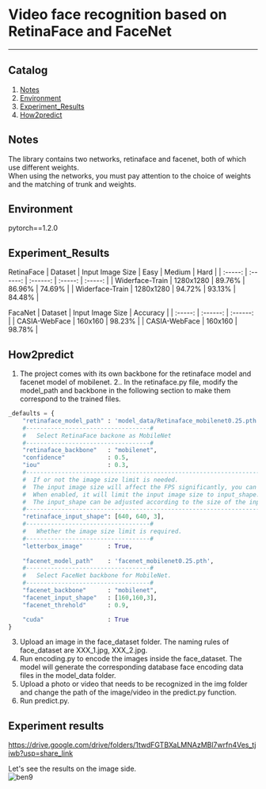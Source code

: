 # Video face recognition based on RetinaFace and FaceNet

---

## Catalog
1. [Notes](#Notes)
2. [Environment](#Environment)
3. [Experiment_Results](#Experiment_Results)
4. [How2predict](#How2predict)

## Notes
The library contains two networks, retinaface and facenet, both of which use different weights.    
When using the networks, you must pay attention to the choice of weights and the matching of trunk and weights.      

## Environment
pytorch==1.2.0 

## Experiment_Results
RetinaFace
| Dataset |  Input Image Size | Easy | Medium | Hard |
| :-----: |  :------: | :------: | :-----: | :-----: |
| Widerface-Train | 1280x1280 | 89.76% | 86.96% | 74.69% |
| Widerface-Train | 1280x1280 | 94.72% | 93.13% | 84.48% |

FacaNet
| Dataset | Input Image Size | Accuracy |
| :-----: | :------: | :------: |
| CASIA-WebFace | 160x160 | 98.23% |
| CASIA-WebFace | 160x160 | 98.78% |


## How2predict
1. The project comes with its own backbone for the retinaface model and facenet model of mobilenet. 
2.. In the retinaface.py file, modify the model_path and backbone in the following section to make them correspond to the trained files.  
```python
_defaults = {
    "retinaface_model_path" : 'model_data/Retinaface_mobilenet0.25.pth',
    #-----------------------------------#
    #   Select RetinaFace backone as MobileNet
    #-----------------------------------#
    "retinaface_backbone"   : "mobilenet",
    "confidence"            : 0.5,
    "iou"                   : 0.3,
    #----------------------------------------------------------------------#
    #  If or not the image size limit is needed.
    #  The input image size will affect the FPS significantly, you can reduce the input_shape if you want to speed up the detection speed.
    #  When enabled, it will limit the input image size to input_shape. otherwise, use the original image for prediction.
    #  The input_shape can be adjusted according to the size of the input image, note that it is a multiple of 32, e.g. [640, 640, 3]
    #----------------------------------------------------------------------#
    "retinaface_input_shape": [640, 640, 3],
    #-----------------------------------#
    #   Whether the image size limit is required.
    #-----------------------------------#
    "letterbox_image"       : True,
    
    "facenet_model_path"    : 'facenet_mobilenet0.25.pth',
    #-----------------------------------#
    #   Select FaceNet backbone for MobileNet.
    #-----------------------------------#
    "facenet_backbone"      : "mobilenet",
    "facenet_input_shape"   : [160,160,3],
    "facenet_threhold"      : 0.9,

    "cuda"                  : True
}
```
3. Upload an image in the face_dataset folder. The naming rules of face_dataset are XXX_1.jpg, XXX_2.jpg.
4. Run encoding.py to encode the images inside the face_dataset. The model will generate the corresponding database face encoding data files in the model_data folder.
5. Upload a photo or video that needs to be recognized in the img folder and change the path of the image/video in the predict.py function.
6. Run predict.py.

## Experiment results
https://drive.google.com/drive/folders/1twdFGTBXaLMNAzMBl7wrfn4Ves_tjiwb?usp=share_link

Let's see the results on the image side.  
![ben9](https://user-images.githubusercontent.com/90971979/206825165-6e61d4f0-0c7c-4c17-9b7c-cb411f34513b.jpg)
